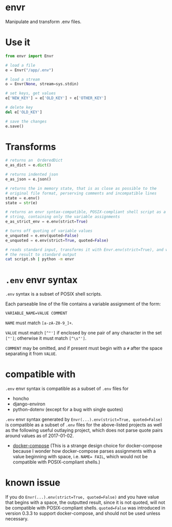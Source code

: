 # envr

Manipulate and transform .env files.

# Use it

```python
from envr import Envr

# load a file
e = Envr("/app/.env")

# load a stream
o = Envr(None, stream=sys.stdin)

# set keys, get values
e['NEW_KEY'] = e['OLD_KEY'] + e['OTHER_KEY']

# delete key
del e['OLD_KEY']

# save the changes
e.save()

```

# Transforms
```python
# returns an  OrderedDict
e_as_dict = e.dict()

# returns indented json
e_as_json = e.json()

# returns the in memory state, that is as close as possible to the
# original file format, perserving comments and incompatible lines
state = e.env()
state = str(e)

# returns an envr syntax-compatible, POSIX-compliant shell script as a
# string, containing only the variable assignments
e_as_strict_env = e.env(strict=True)

# turns off quoting of variable values
e_unquoted = e.env(quoted=False)
e_unquoted = e.env(strict=True, quoted=False)
```

```sh
# reads standard input, transforms it with Envr.env(strict=True), and writes
# the result to standard output
cat script.sh | python -m envr
```

# `.env` envr syntax

`.env` syntax is a subset of POSIX shell scripts.

Each parseable line of the file contains a variable assignment of the form:
```
VARIABLE_NAME=VALUE COMMENT
```

`NAME` must match `[a-zA-Z0-9_]+`.

`VALUE` must match `[^"']` if enclosed by one pair of any character in the set `["']`; otherwise it must match `[^\s"']`.

`COMMENT` may be omitted, and if present must begin with a `#` after the space separating it from `VALUE`.

# compatible with

`.env` envr syntax is compatible as a subset of `.env` files for

- honcho
- django-environ
- python-dotenv (except for a bug with single quotes)

`.env` envr syntax generated by `Envr(...).env(strict=True, quoted=False)` is compatible as a subset of `.env` files for the above-listed projects as well as the following useful outlaying project, which does not parse quote pairs around values as of 2017-01-02. 
- [docker-compose](https://docs.docker.com/compose/env-file/)
  (This is a strange design choice for docker-compose because I wonder how docker-compose parses assignments with a value beginning with space, i.e. `NAME= FAIL`, which would not be compatible with POSIX-compliant shells.)

# known issue

If you do `Envr(...).env(strict=True, quoted=False)` and you have value that begins with a space, the outputted result, since it is not quoted, will not be compatible with POSIX-compliant shells. `quoted=False` was introduced in version 0.3.3 to support docker-compose, and should not be used unless necessary. 
